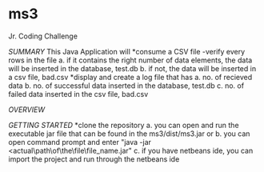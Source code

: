 # ms3

Jr. Coding Challenge


*SUMMARY*
This Java Application will 
*consume a CSV file -verify every rows in the file 
  a. if it contains the right number of data elements, the data will be inserted in the database, test.db 
  b. if not, the data will be inserted in a csv file, bad.csv 
*display and create a log file that has 
  a. no. of recieved data 
  b. no. of successful data inserted in the database, test.db 
  c. no. of failed data inserted in the csv file, bad.csv
  
 *OVERVIEW*

*GETTING STARTED*
*clone the repository
  a. you can open and run the executable jar file that can be found in the ms3/dist/ms3.jar or
  b. you can open command prompt and enter "java -jar <actual\path\of\the\file\file_name.jar"
  c. if you have netbeans ide, you can import the project and run through the netbeans ide
  
  
   

